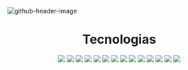 ![github-header-image](https://user-images.githubusercontent.com/71099459/170146091-8b084050-0473-41df-bab9-329bc12258c3.png)

<!-- <h1 align="center">Estatísticas</h1>

<div align="center">
  <img height="500em" src="https://wakatime.com/share/@denion465/1a2de224-4582-4039-846b-45f57b912d6f.svg"/>
</div> -->

<h1 align="center">Tecnologias</h1>

<p align="center">
  <img
    src="https://img.shields.io/static/v1?label=|&message=JAVASCRIPT&color=informational&style=plastic&logo=JAVASCRIPT"
  />
  <img
    src="https://img.shields.io/static/v1?label=|&message=TYPESCRIPT&color=informational&style=plastic&logo=TYPESCRIPT"
  />
  <img
    src="https://img.shields.io/static/v1?label=|&message=HTML5&color=informational&style=plastic&logo=HTML5"
  />
  <img
    src="https://img.shields.io/static/v1?label=|&message=CSS3&color=informational&style=plastic&logo=CSS3"
  />
  <img
    src="https://img.shields.io/static/v1?label=|&message=REACT.JS&color=informational&style=plastic&logo=REACT"
  />
  <img
    src="https://img.shields.io/static/v1?label=|&message=VUE.JS&color=informational&style=plastic&logo=VUE.JS"
  />
  <img
    src="https://img.shields.io/static/v1?label=|&message=NODE.JS&color=informational&style=plastic&logo=NODE.JS"
  />
  <img
    src="https://img.shields.io/static/v1?label=|&message=EXPRESS&color=informational&style=plastic&logo=EXPRESS"
  />
  <img
    src="https://img.shields.io/static/v1?label=|&message=NESTJS&color=informational&style=plastic&logo=NESTJS"
  />
  <img
    src="https://img.shields.io/static/v1?label=|&message=AMAZON WEB SERVICES&color=informational&style=plastic&logo=amazonaws"
  />
  <img
    src="https://img.shields.io/static/v1?label=|&message=POSTGRESQL&color=informational&style=plastic&logo=POSTGRESQL"
  />
  <img
    src="https://img.shields.io/static/v1?label=|&message=DOCKER&color=informational&style=plastic&logo=DOCKER"
  />
  <img
    src="https://img.shields.io/static/v1?label=|&message=LINUX&color=informational&style=plastic&logo=LINUX"
  />
  <img
    src="https://img.shields.io/static/v1?label=|&message=GIT&color=informational&style=plastic&logo=GIT"
  />
</p>
